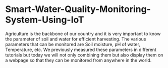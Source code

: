 # Smart-Water-Quality-Monitoring-System-Using-IoT

Agriculture is the backbone of our country and it is very important to know the parameter of soil and water for efficient harvesting. The various parameters that can be monitored are Soil moisture, pH of water, Temperature, etc. We previously measured these parameters in different tutorials but today we will not only combining them but also display them on a webpage so that they can be monitored from anywhere in the world.
